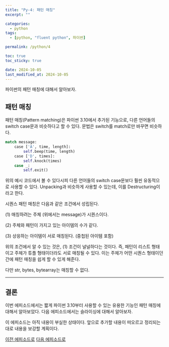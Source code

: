 ```yaml
---
title: "Py-4: 패턴 매칭"
excerpt: ""

categories:
  - python
tags:
  - [python, "fluent python", 파이썬]

permalink: /python/4

toc: true
toc_sticky: true

date: 2024-10-05
last_modified_at: 2024-10-05
---
```


파이썬의 패턴 매칭에 대해서 알아보자.

## 패턴 매칭

패턴 매칭(Pattern matching)은 파이썬 3.10에서 추가된 기능으로, 다른 언어들의 switch case문과 비슷하다고 할 수 있다. 문법은 switch를 match로만 바꾸면 비슷하다.

```python
match message:
    case ['A', time, length]:
        self.beep(time, length)
    case ['D', times]:
        self.knock(times)
    case _:
        self.exit()
```

위의 예시 코드에서 볼 수 있다시피 다른 언어들의 switch case문보다 훨씬 유동적으로 사용할 수 있다. Unpacking과 비슷하게 사용할 수 있는데, 이를 Destructuring이라고 한다.

시퀀스 패턴 매칭은 다음과 같은 조건에서 성립된다.

(1) 매칭하려는 주체 (위에서는 message)가 시퀀스이다.

(2) 주체와 패턴이 가지고 있는 아이템의 수가 같다.

(3) 상응하는 아이템이 서로 매칭된다. (중첩된 아이템 포함)

위의 조건에서 알 수 있는 것은, (1) 조건이 널널하다는 것이다. 즉, 패턴이 리스트 형태이고 주체가 튜플 형태이더라도 서로 매칭될 수 있다. 이는 주체가 어떤 시퀀스 형태이던간에 패턴 매칭을 쉽게 할 수 있게 해준다. 

다만 str, bytes, bytearray는 매칭할 수 없다.

___

## 결론

이번 에피소드에서는 짧게 파이썬 3.10부터 사용할 수 있는 유용한 기능인 패턴 매칭에 대해서 알아보았다. 다음 에피소드에서는 슬라이싱에 대해서 알아보자.

이 에피소드는 아직 내용이 부실한 상태이다. 앞으로 추가할 내용이 떠오르고 정리되는 대로 내용을 보강할 계획이다.

[이전 에피소드로](/python/3) [다음 에피소드로](/python/5)
